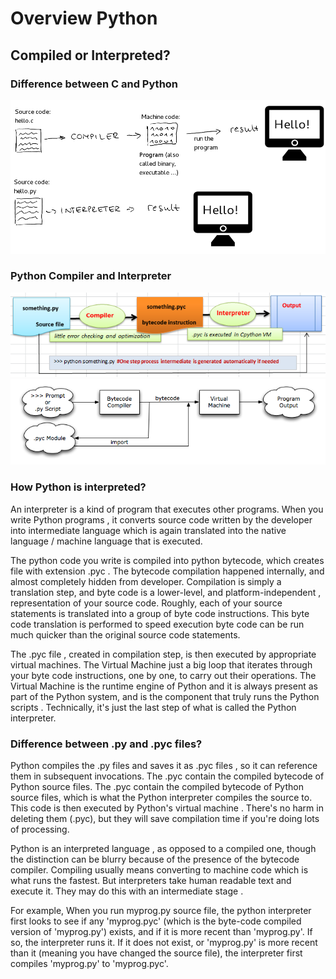 # Overview Python

## Compiled or Interpreted?


### Difference between C and Python
<img src="./img/c_vs_python.png">


### Python Compiler and Interpreter

<img src="./img/python_inpreted.PNG">

<img src="./img/python_interpreter.png">



### How Python is interpreted?
An interpreter is a kind of program that executes other programs. When you write Python programs , it converts source code written by the developer into intermediate language which is again translated into the native language / machine language that is executed.


The python code you write is compiled into python bytecode, which creates file with extension .pyc . The bytecode compilation happened internally, and almost completely hidden from developer. Compilation is simply a translation step, and byte code is a lower-level, and platform-independent , representation of your source code. Roughly, each of your source statements is translated into a group of byte code instructions. This byte code translation is performed to speed execution byte code can be run much quicker than the original source code statements.


The .pyc file , created in compilation step, is then executed by appropriate virtual machines. The Virtual Machine just a big loop that iterates through your byte code instructions, one by one, to carry out their operations. The Virtual Machine is the runtime engine of Python and it is always present as part of the Python system, and is the component that truly runs the Python scripts . Technically, it's just the last step of what is called the Python interpreter.


### Difference between .py and .pyc files?
Python compiles the .py files and saves it as .pyc files , so it can reference them in subsequent invocations. The .pyc contain the compiled bytecode of Python source files. The .pyc contain the compiled bytecode of Python source files, which is what the Python interpreter compiles the source to. This code is then executed by Python's virtual machine . There's no harm in deleting them (.pyc), but they will save compilation time if you're doing lots of processing.


Python is an interpreted language , as opposed to a compiled one, though the distinction can be blurry because of the presence of the bytecode compiler. Compiling usually means converting to machine code which is what runs the fastest. But interpreters take human readable text and execute it. They may do this with an intermediate stage .


For example, When you run myprog.py source file, the python interpreter first looks to see if any 'myprog.pyc' (which is the byte-code compiled version of 'myprog.py') exists, and if it is more recent than 'myprog.py'. If so, the interpreter runs it. If it does not exist, or 'myprog.py' is more recent than it (meaning you have changed the source file), the interpreter first compiles 'myprog.py' to 'myprog.pyc'.